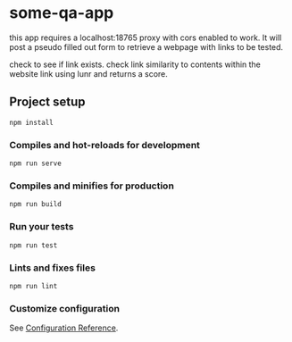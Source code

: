 # some-qa-app


this app requires a localhost:18765 proxy with cors enabled to work. It will post a pseudo filled out form to retrieve a webpage with links to be tested.


check to see if link exists. check link similarity to contents within the website link using lunr and returns a score.

## Project setup
```
npm install
```

### Compiles and hot-reloads for development
```
npm run serve
```

### Compiles and minifies for production
```
npm run build
```

### Run your tests
```
npm run test
```

### Lints and fixes files
```
npm run lint
```

### Customize configuration
See [Configuration Reference](https://cli.vuejs.org/config/).
